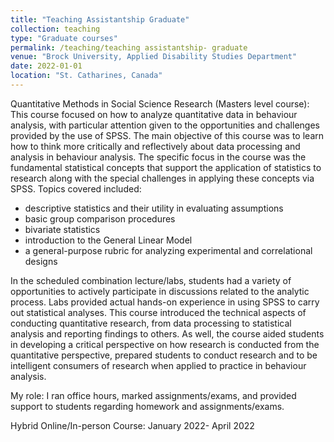 ```yaml
---
title: "Teaching Assistantship Graduate"
collection: teaching
type: "Graduate courses"
permalink: /teaching/teaching assistantship- graduate
venue: "Brock University, Applied Disability Studies Department"
date: 2022-01-01
location: "St. Catharines, Canada"
---
```


Quantitative Methods in Social Science Research (Masters level course): This course focused on how to analyze quantitative data in behaviour analysis, with particular attention given to the opportunities and challenges provided by the use of SPSS. The main objective of this course was to learn how to think more critically and reflectively about data processing and analysis in behaviour analysis. The specific focus in the course was the fundamental statistical concepts that support the application of statistics to research along with the special challenges in applying these concepts via SPSS. Topics covered included:

* descriptive statistics and their utility in evaluating assumptions
* basic group comparison procedures
* bivariate statistics 
* introduction to the General Linear Model
* a general-purpose rubric for analyzing experimental and correlational designs

In the scheduled combination lecture/labs, students had a variety of opportunities to actively participate in discussions related to the analytic process. Labs provided actual hands-on experience in using SPSS to carry out statistical analyses. This course introduced the technical aspects of conducting quantitative research, from data processing to statistical analysis and reporting findings to others. As well, the course aided students in developing a critical perspective on how research is conducted from the quantitative perspective, prepared students to conduct research and to be intelligent consumers of research when applied to practice in behaviour analysis.

My role: I ran office hours, marked assignments/exams, and provided support to students regarding homework and assignments/exams.


Hybrid Online/In-person Course: January 2022- April 2022
